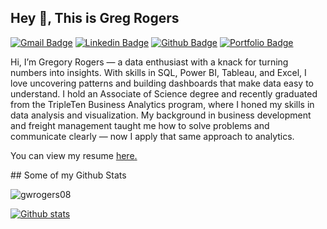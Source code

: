 ## Hey 👋, This is Greg Rogers
[![Gmail Badge](https://img.shields.io/badge/-gwrogers08@gmail.com-c14438?style=flat&logo=Gmail&logoColor=white&link=mailto:gwrogers08@gmail.com)](mailto:gwrogers08@gmail.com) 
[![Linkedin Badge](https://img.shields.io/badge/-greg-rogers-3b674415b/-0072b1?style=flat&logo=Linkedin&logoColor=white&link=https://www.linkedin.com/in/greg-rogers-3b674415b/)](https://www.linkedin.com/in/gregrogers-3b674415b//) [![Github Badge](https://img.shields.io/badge/-gwrogers08-grey?style=flat&logo=github&logoColor=white&link=https://github.com/gwrogers08/)](https://www.github.com/gwrogers08/) [![Portfolio Badge](https://img.shields.io/badge/portfolio-web-blue?style=flat&link=https://github.com/gwrogers08/Data-Projects-Triple-Ten-/)](https://github.com/gwrogers08/Data-Projects-Triple-Ten-/) <p align='left'>Hi, I’m Gregory Rogers — a data enthusiast with a knack for turning numbers into insights. With skills in SQL, Power BI, Tableau, and Excel, I love uncovering patterns and building dashboards that make data easy to understand. I hold an Associate of Science degree and recently graduated from the TripleTen Business Analytics program, where I honed my skills in data analysis and visualization. My background in business development and freight management taught me how to solve problems and communicate clearly — now I apply that same approach to analytics.
</p><p align='left'> You can view my resume <a href='https://docs.google.com/document/d/1pyTDXcaKxE-SVm1aJyAHSyPpqBYeliUN7lsF6jWJc7A/edit?tab=t.0 ' target=_blank><u>here</u>.</a></p>
## Some of my Github Stats
<p align=left> <img src=https://komarev.com/ghpvc/?username=gwrogers08 alt=gwrogers08 /> </p>

[![Github stats](https://github-readme-stats.vercel.app/api?username=gwrogers08&show_icons=true&include_all_commits=true)](https://github.com/gwrogers08/github-readme-stats)
